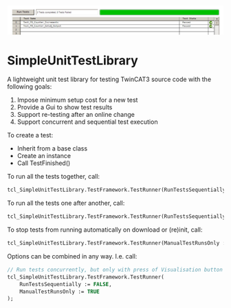 ![Pic](https://github.com/RedRockControls/SimpleUnitTestLibrary/blob/master/img/Banner.JPG)

# SimpleUnitTestLibrary

A lightweight unit test library for testing TwinCAT3 source code with the following goals:
1. Impose minimum setup cost for a new test
2. Provide a Gui to show test results
3. Support re-testing after an online change 
4. Support concurrent and sequential test execution


To create a test:
* Inherit from a base class
* Create an instance
* Call TestFinished()

To run all the tests together, call:

```pascal
tcl_SimpleUnitTestLibrary.TestFramework.TestRunner(RunTestsSequentially := FALSE);
```
To run all the tests one after another, call: 
```pascal
tcl_SimpleUnitTestLibrary.TestFramework.TestRunner(RunTestsSequentially := TRUE);
```

To stop tests from running automatically on download or (re)init, call: 
```pascal
tcl_SimpleUnitTestLibrary.TestFramework.TestRunner(ManualTestRunsOnly := TRUE);
```

Options can be combined in any way. I.e. call: 
```pascal
// Run tests concurrently, but only with press of Visualisation button 
tcl_SimpleUnitTestLibrary.TestFramework.TestRunner(
    RunTestsSequentially := FALSE,
    ManualTestRunsOnly := TRUE
);
```